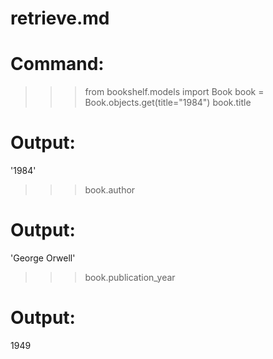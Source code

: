 # retrieve.md

# Command:
>>> from bookshelf.models import Book
>>> book = Book.objects.get(title="1984")
>>> book.title
# Output:
'1984'

>>> book.author
# Output:
'George Orwell'

>>> book.publication_year
# Output:
1949

